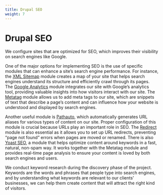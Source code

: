 ```yaml
---
title: Drupal SEO
weight: 7
---
```


# Drupal SEO

We configure sites that are optimized for SEO, which improves their visibility on search engines like Google.

One of the major options for implementing SEO is the use of specific modules that can enhance a site’s search engine performance. For instance, the [XML Sitemap](https://www.drupal.org/project/xmlsitemap) module creates a map of your site that helps search engines understand its structure and efficiently crawl through its pages. The [Google Analytics](https://www.drupal.org/project/google_analytics) module integrates our site with Google’s analytics tool, providing valuable insights into how visitors interact with our site. The [Metatag](https://www.drupal.org/project/metatag) module allows us to add meta tags to our site, which are snippets of text that describe a page’s content and can influence how your website is understood and displayed by search engines.

Another useful module is [Pathauto](https://www.drupal.org/project/pathauto), which automatically generates URL aliases for various types of content on our site. Proper configuration of this module is crucial because URLs play an important role in SEO. The [Redirect](https://www.drupal.org/project/redirect) module is also essential as it allows you to set up URL redirects, preventing “page not found” errors when pages are moved or renamed. There is also [Yoast SEO](https://www.drupal.org/project/yoast_seo), a module that helps optimize content around keywords in a fast, natural, non-spam way. It works together with the Metatag module and provides real-time page analysis to ensure your content is loved by both search engines and users.

We conduct keyword research during the discovery phase of the project. Keywords are the words and phrases that people type into search engines, and by understanding what keywords are relevant to our clients’ businesses, we can help them create content that will attract the right kind of visitors.

